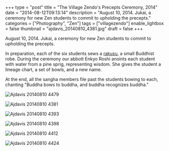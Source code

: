 +++
type = "post"
title = "The Village Zendo's Precepts Ceremony, 2014"
date = "2014-08-12T09:13:14"
description = "August 10, 2014. Jukai, a ceremony for new Zen students to commit to upholding the precepts."
categories = ["Photography", "Zen"]
tags = ["villagezendo"]
enable_lightbox = false
thumbnail = "ajdavis_20140810_4381.jpg"
draft = false
+++

<p>August 10, 2014. Jukai, a ceremony for new Zen students to commit to upholding the precepts. </p>
<p>In preparation, each of the six students sews a <a href="http://en.wikipedia.org/wiki/Rakusu">rakusu</a>, a small Buddhist robe. During the ceremony our abbott Enkyo Roshi anoints each student with water from a pine sprig, representing wisdom. She gives the student a lineage chart, a set of bowls, and a new name.</p>
<p>At the end, all the sangha members file past the students bowing to each, chanting "Buddha bows to buddha, and buddha recognizes buddha."</p>
<p><img style="display:block; margin-left:auto; margin-right:auto;" src="ajdavis_20140810_4479.jpg" alt="Ajdavis 20140810 4479" title="Ajdavis 20140810 4479" /></p>
<p><img style="display:block; margin-left:auto; margin-right:auto;" src="ajdavis_20140810_4381.jpg" alt="Ajdavis 20140810 4381" title="Ajdavis 20140810 4381" /></p>
<p><img style="display:block; margin-left:auto; margin-right:auto;" src="ajdavis_20140810_4393.jpg" alt="Ajdavis 20140810 4393" title="Ajdavis 20140810 4393" /></p>
<p><img style="display:block; margin-left:auto; margin-right:auto;" src="ajdavis_20140810_4398.jpg" alt="Ajdavis 20140810 4398" title="Ajdavis 20140810 4398" /></p>
<p><img style="display:block; margin-left:auto; margin-right:auto;" src="ajdavis_20140810_4412.jpg" alt="Ajdavis 20140810 4412" title="Ajdavis 20140810 4412" /></p>
<p><img style="display:block; margin-left:auto; margin-right:auto;" src="ajdavis_20140810_4424.jpg" alt="Ajdavis 20140810 4424" title="Ajdavis 20140810 4424" /></p>
    
